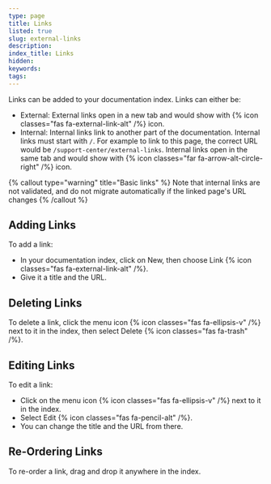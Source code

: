 ```yaml
---
type: page
title: Links
listed: true
slug: external-links
description: 
index_title: Links
hidden: 
keywords: 
tags: 
---
```


Links can be added to your documentation index. Links can either be:

- External: External links open in a new tab and would show with {% icon classes="fas fa-external-link-alt" /%} icon.
- Internal: Internal links link to another part of the documentation. Internal links must start with `/`. For example to link to this page, the correct URL would be `/support-center/external-links`. Internal links open in the same tab and would show with {% icon classes="far fa-arrow-alt-circle-right" /%} icon.

{% callout type="warning" title="Basic links" %}
Note that internal links are not validated, and do not migrate automatically if the linked page's URL changes
{% /callout %}

## Adding Links

To add a link:

- In your documentation index, click on New, then choose Link {% icon classes="fas fa-external-link-alt" /%}.
- Give it a title and the URL.

## Deleting Links

To delete a link, click the menu icon {% icon classes="fas fa-ellipsis-v" /%} next to it in the index, then select Delete {% icon classes="fas fa-trash" /%}.

## Editing Links

To edit a link:

- Click on the menu icon {% icon classes="fas fa-ellipsis-v" /%} next to it in the index.
- Select Edit {% icon classes="fas fa-pencil-alt" /%}.
- You can change the title and the URL from there.

## Re-Ordering Links

To re-order a link, drag and drop it anywhere in the index.